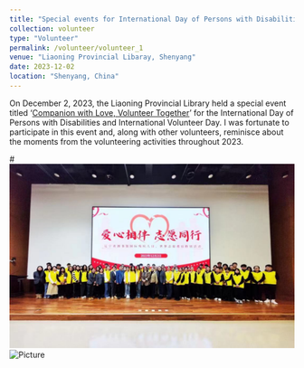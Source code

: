 ```yaml
---
title: "Special events for International Day of Persons with Disabilities and International Volunteer Day"
collection: volunteer
type: "Volunteer"
permalink: /volunteer/volunteer_1
venue: "Liaoning Provincial Libaray, Shenyang"
date: 2023-12-02
location: "Shenyang, China"
---
```


On December 2, 2023, the Liaoning Provincial Library held a special event titled ‘[Companion with Love, Volunteer Together](https://mp.weixin.qq.com/s/LgkS9reFn8bq5pzP5bwIkw)’ for the International Day of Persons with Disabilities and International Volunteer Day. I was fortunate to participate in this event and, along with other volunteers, reminisce about the moments from the volunteering activities throughout 2023.

#![Picture](https://github.com/neisakutou/ningzuotao.github.io/blob/master/_volunteer/imgs/volunteer_1_1.jpg?raw=true)
![Picture](https://mmbiz.qpic.cn/sz_mmbiz_png/AgygGNVCKLuRZPNmIXH0LOy6GCsvWaJ5keNS0AZDltkpytTv8qwp2e1nEibfoS7bhbeicTavDJUwf1ibwbcreoamQ/640?wx_fmt=png&from=appmsg&wxfrom=5&wx_lazy=1&wx_co=1)


